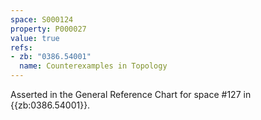 ```yaml
---
space: S000124
property: P000027
value: true
refs:
- zb: "0386.54001"
  name: Counterexamples in Topology
---
```


Asserted in the General Reference Chart for space #127 in
{{zb:0386.54001}}.
